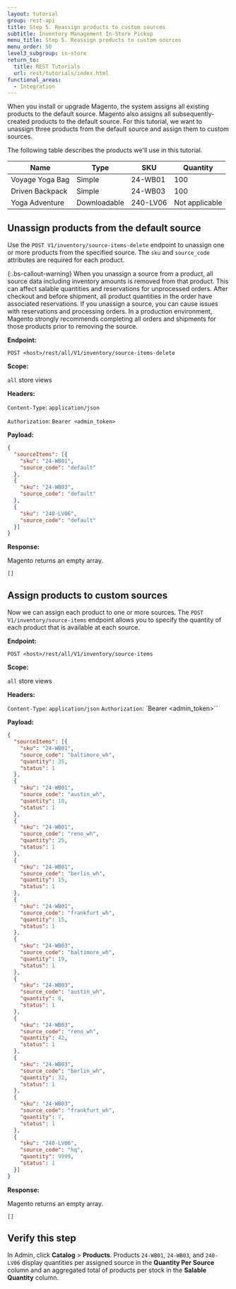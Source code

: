 ```yaml
---
layout: tutorial
group: rest-api
title: Step 5. Reassign products to custom sources
subtitle: Inventory Management In-Store Pickup
menu_title: Step 5. Reassign products to custom sources
menu_order: 50
level3_subgroup: in-store
return_to:
  title: REST Tutorials
  url: rest/tutorials/index.html
functional_areas:
  - Integration
---
```


When you install or upgrade Magento, the system assigns all existing products to the default source. Magento also assigns all subsequently-created products to the default source. For this tutorial, we want to unassign three products from the default source and assign them to custom sources.

The following table describes the products we'll use in this tutorial.

Name | Type | SKU | Quantity
--- | --- | --- | ---
Voyage Yoga Bag | Simple | 24-WB01 | 100
Driven Backpack | Simple | 24-WB03 | 100
Yoga Adventure | Downloadable | 240-LV06 | Not applicable

## Unassign products from the default source

Use the `POST V1/inventory/source-items-delete` endpoint to unassign one or more products from the specified source. The `sku` and `source_code` attributes are required for each product.

{:.bs-callout-warning}
When you unassign a source from a product, all source data including inventory amounts is removed from that product. This can affect salable quantities and reservations for unprocessed orders. After checkout and before shipment, all product quantities in the order have associated reservations. If you unassign a source, you can cause issues with reservations and processing orders. In a production environment, Magento strongly recommends completing all orders and shipments for those products prior to removing the source.

**Endpoint:**

`POST <host>/rest/all/V1/inventory/source-items-delete`

**Scope:**

`all` store views

**Headers:**

`Content-Type`: `application/json`

`Authorization`: `Bearer <admin_token>`

**Payload:**

```json
{
  "sourceItems": [{
    "sku": "24-WB01",
    "source_code": "default"
  },
  {
    "sku": "24-WB03",
    "source_code": "default"
  },
  {
    "sku": "240-LV06",
    "source_code": "default"
  }]
}
```

**Response:**

Magento returns an empty array.

`[]`

## Assign products to custom sources

Now we can assign each product to one or more sources. The `POST V1/inventory/source-items` endpoint allows you to specify the quantity of each product that is available at each source.

**Endpoint:**

`POST <host>/rest/all/V1/inventory/source-items`

**Scope:**

`all` store views

**Headers:**

`Content-Type`: `application/json`
`Authorization`: `Bearer <admin_token>``

**Payload:**

```json
{
  "sourceItems": [{
    "sku": "24-WB01",
    "source_code": "baltimore_wh",
    "quantity": 35,
    "status": 1
  },
  {
    "sku": "24-WB01",
    "source_code": "austin_wh",
    "quantity": 10,
    "status": 1
  },
  {
    "sku": "24-WB01",
    "source_code": "reno_wh",
    "quantity": 25,
    "status": 1
  },
  {
    "sku": "24-WB01",
    "source_code": "berlin_wh",
    "quantity": 15,
    "status": 1
  },
  {
    "sku": "24-WB01",
    "source_code": "frankfurt_wh",
    "quantity": 15,
    "status": 1
  },
  {
    "sku": "24-WB03",
    "source_code": "baltimore_wh",
    "quantity": 19,
    "status": 1
  },
  {
    "sku": "24-WB03",
    "source_code": "austin_wh",
    "quantity": 0,
    "status": 1
  },
  {
    "sku": "24-WB03",
    "source_code": "reno_wh",
    "quantity": 42,
    "status": 1
  },
  {
    "sku": "24-WB03",
    "source_code": "berlin_wh",
    "quantity": 32,
    "status": 1
  },
  {
    "sku": "24-WB03",
    "source_code": "frankfurt_wh",
    "quantity": 7,
    "status": 1
  },
  {
    "sku": "240-LV06",
    "source_code": "hq",
    "quantity": 9999,
    "status": 1
  }]
}
```

**Response:**

Magento returns an empty array.

`[]`

## Verify this step

In Admin, click **Catalog** > **Products**.  Products `24-WB01`, `24-WB03`, and `240-LV06` display quantities per assigned source in the **Quantity Per Source** column and an aggregated total of products per stock in the **Salable Quantity** column.
